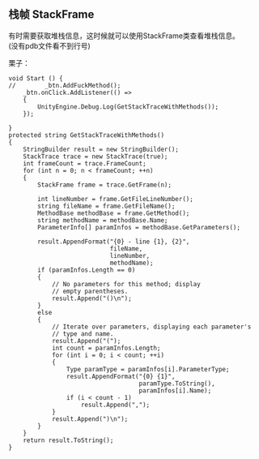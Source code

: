 ## 栈帧 StackFrame  
有时需要获取堆栈信息，这时候就可以使用StackFrame类查看堆栈信息。  
(没有pdb文件看不到行号)  

栗子：  

	void Start () {
	//        _btn.AddFuckMethod();
		_btn.onClick.AddListener(() =>
		{
		    UnityEngine.Debug.Log(GetStackTraceWithMethods());
		});
        
	}
    protected string GetStackTraceWithMethods()
    {
        StringBuilder result = new StringBuilder();
        StackTrace trace = new StackTrace(true);
        int frameCount = trace.FrameCount;
        for (int n = 0; n < frameCount; ++n)
        {
            StackFrame frame = trace.GetFrame(n);

            int lineNumber = frame.GetFileLineNumber();
            string fileName = frame.GetFileName();
            MethodBase methodBase = frame.GetMethod();
            string methodName = methodBase.Name;
            ParameterInfo[] paramInfos = methodBase.GetParameters();

            result.AppendFormat("{0} - line {1}, {2}",
                                fileName,
                                lineNumber,
                                methodName);
            if (paramInfos.Length == 0)
            {
                // No parameters for this method; display
                // empty parentheses.
                result.Append("()\n");
            }
            else
            {
                // Iterate over parameters, displaying each parameter's
                // type and name.
                result.Append("(");
                int count = paramInfos.Length;
                for (int i = 0; i < count; ++i)
                {
                    Type paramType = paramInfos[i].ParameterType;
                    result.AppendFormat("{0} {1}",
                                        paramType.ToString(),
                                        paramInfos[i].Name);
                    if (i < count - 1)
                        result.Append(",");
                }
                result.Append(")\n");
            }
        }
        return result.ToString();
    }